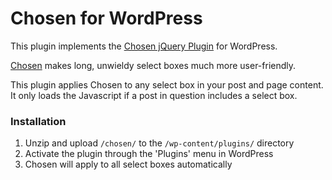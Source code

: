 # Chosen for WordPress

This plugin implements the [Chosen jQuery Plugin](http://harvesthq.github.com/chosen/) for WordPress.

[Chosen](http://harvesthq.github.com/chosen/) makes long, unwieldy select boxes much more user-friendly. 

This plugin applies Chosen to any select box in your post and page content. It only loads the Javascript if a post in question includes a select box. 


### Installation 

1. Unzip and upload `/chosen/` to the `/wp-content/plugins/` directory
2. Activate the plugin through the 'Plugins' menu in WordPress
3. Chosen will apply to all select boxes automatically
